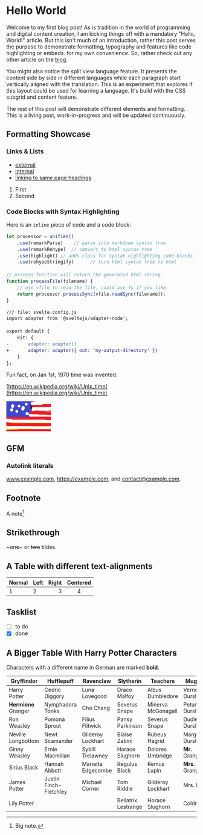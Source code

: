 # Hello World

Welcome to my first blog post! As is tradition in the world of programming and digital content creation, I am kicking things off with a mandatory "Hello, World!" article. But this isn't much of an introduction, rather this post serves the purpose to demonstrate formatting, typography and features like code highlighting or embeds. for my own convenience. So, rather check out any other article on the [blog](/blog).

You might also notice the split view language feature. It presents the content side by side in different languages while each paragraph start vertically aligned with the translation. This is an experiment that explores if this layout could be used for learning a language. It's build with the CSS subgrid and content feature.

The rest of this post will demonstrate different elements and formatting. This is a living post, work-in-progress and will be updated continuously.

## Formatting Showcase

### Links & Lists

- [external](https://google.com)
- [internal](/)
- [linking to same page headings](#gfm)

1. First
2. Second

### Code Blocks with Syntax Highlighting

Here is an `inline` piece of code and a code block:

```js
let processor = unified()
    .use(remarkParse)    // parse into markdown syntax tree
    .use(remarkRehype)  // convert to html syntax tree
    .use(highlight) // adds class for syntax highlighting code blocks
    .use(rehypeStringify)      // turn html syntax tree to html

// process function will return the generated html string.
function processFile(filename) {
    // use vfile to read the file, could use fs if you like.
    return processor.processSync(vfile.readSync(filename));
}
```

```diff
/// file: svelte.config.js
import adapter from '@sveltejs/adapter-node';

export default {
	kit: {
-		adapter: adapter()
+		adapter: adapter({ out: 'my-output-directory' })
	}
};
```

Fun fact, on Jan 1st, 1970 time was invented:

[https://en.wikipedia.org/wiki/Unix_time](https://en.wikipedia.org/wiki/Unix_time)

![Beautiful flag](./imgs/even_more_beautiful_flag.png "Title")

## GFM

### Autolink literals

www.example.com, https://example.com, and contact@example.com.

## Footnote

A note[^1]

[^1]: Big note.

## Strikethrough

~one~ or ~~two~~ tildes.

## A Table with different text-alignments

| Normal | Left | Right | Centered |
| - | :- | -: | :-: |
| 1 | 2 | 3 | 4 |

## Tasklist

* [ ] to do
* [x] done

## A Bigger Table With Harry Potter Characters

Characters with a different name in German are marked **bold**.

| Gryffindor             | Hufflepuff            | Ravenclaw            | Slytherin            | Teachers              | Muggles               |
|------------------------|-----------------------|----------------------|----------------------|-----------------------|-----------------------|
| Harry Potter           | Cedric Diggory        | Luna Lovegood        | Draco Malfoy         | Albus Dumbledore      | Vernon Dursley        |
| **Hermione** Granger       | Nymphadora Tonks      | Cho Chang            | Severus Snape        | Minerva McGonagall    | Petunia Dursley       |
| Ron Weasley            | Pomona Sprout         | Filius Flitwick      | Pansy Parkinson      | Severus Snape         | Dudley Dursley        |
| Neville Longbottom     | Newt Scamander        | Gilderoy Lockhart    | Blaise Zabini        | Rubeus Hagrid         | Marge Dursley         |
| Ginny Weasley          | Ernie Macmillan       | Sybill Trelawney     | Horace Slughorn      | Dolores Umbridge      | **Mr.** Granger           |
| Sirius Black           | Hannah Abbott         | Marietta Edgecombe   | Regulus Black        | Remus Lupin           | **Mrs.** Granger          |
| James Potter           | Justin Finch-Fletchley| Michael Corner       | Tom Riddle           | Gilderoy Lockhart     | Mrs. Figg             |
| Lily Potter            |                       |                      | Bellatrix Lestrange  | Horace Slughorn       | Coldmirror                 |
